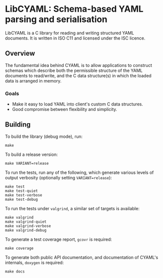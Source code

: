 LibCYAML: Schema-based YAML parsing and serialisation
=====================================================

LibCYAML is a C library for reading and writing structured YAML documents.
It is written in ISO C11 and licensed under the ISC licence.

Overview
--------

The fundamental idea behind CYAML is to allow applications to construct
schemas which describe both the permissible structure of the YAML documents
to read/write, and the C data structure(s) in which the loaded data is
arranged in memory.

### Goals

* Make it easy to load YAML into client's custom C data structures.
* Good compromise between flexibility and simplicity.

Building
--------

To build the library (debug mode), run:

    make

To build a release version:

    make VARIANT=release

To run the tests, run any of the following, which generate various
levels of output verbosity (optionally setting `VARIANT=release`):

    make test
    make test-quiet
    make test-verbose
    make test-debug

To run the tests under `valgrind`, a similar set of targets is available:

    make valgrind
    make valgrind-quiet
    make valgrind-verbose
    make valgrind-debug

To generate a test coverage report, `gcovr` is required:

    make coverage

To generate both public API documentation, and documentation of CYAML's
internals, `doxygen` is required:

    make docs
